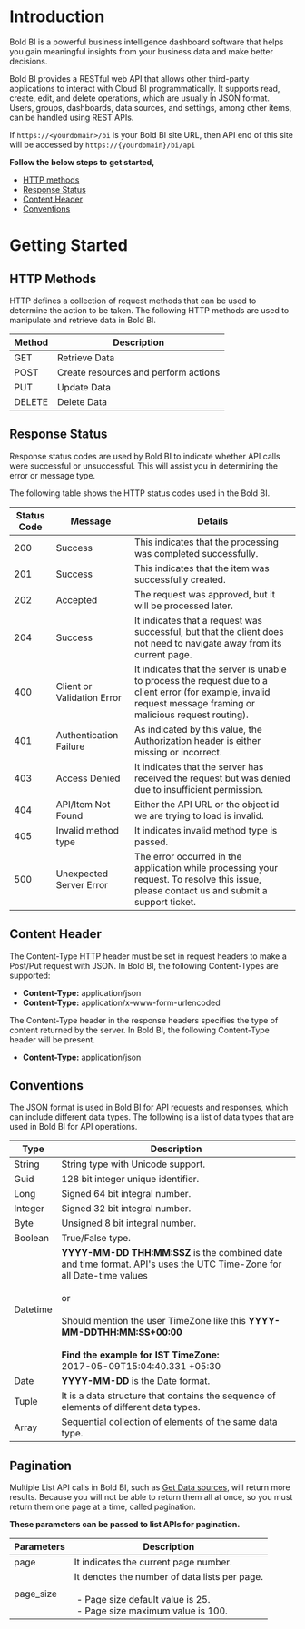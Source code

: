 # Introduction
Bold BI is a powerful business intelligence dashboard software that helps you gain meaningful insights from your business data and make better decisions.

Bold BI provides a RESTful web API that allows other third-party applications to interact with Cloud BI programmatically. It supports read, create, edit, and delete operations, which are usually in JSON format. Users, groups, dashboards, data sources, and settings, among other items, can be handled using REST APIs.

If `https://<yourdomain>/bi` is your Bold BI site URL, then API end of this site will be accessed by `https://{yourdomain}/bi/api`

**Follow the below steps to get started,**
- [HTTP methods](#section/Getting-Started/HTTP-Methods)
- [Response Status](#section/Getting-Started/Response-Status)
- [Content Header](#section/Getting-Started/Content-Header)
- [Conventions](#section/Getting-Started/Conventions)

# Getting Started
## HTTP Methods
HTTP defines a collection of request methods that can be used to determine the action to be taken. The following HTTP methods are used to manipulate and retrieve data in Bold BI.

|    Method    |      Description                     |
| ------------ | ------------------------------------ |
| GET          |  Retrieve Data                       |
| POST         |  Create resources and perform actions|
| PUT          |  Update Data                         |
| DELETE       |  Delete Data                         |


## Response Status
Response status codes are used by Bold BI to indicate whether API calls were successful or unsuccessful. This will assist you in determining the error or message type.

The following table shows the HTTP status codes used in the Bold BI.

| **Status Code** | **Message**                | **Details**                                                                                                                                                      |
| --------------- | -------------------------- | -----------------------------------------------------------------------------------------------------------------------------------------------------------------|
| 200             | Success                    | This indicates that the processing was completed successfully.                                                                                                   |
| 201             | Success                    | This indicates that the item was successfully created.                                                                                                           |
| 202             | Accepted                   | The request was approved, but it will be processed later.                                                                                                        |
| 204             | Success                    | It indicates that a request was successful, but that the client does not need to navigate away from its current page.                                            |
| 400             | Client or Validation Error | It indicates that the server is unable to process the request due to a client error (for example, invalid request message framing or malicious request routing). |
| 401             | Authentication Failure     | As indicated by this value, the Authorization header is either missing or incorrect.                                                                             |
| 403             | Access Denied              | It indicates that the server has received the request but was denied due to insufficient permission.                                                             |
| 404             | API/Item Not Found         | Either the API URL or the object id we are trying to load is invalid.                                                                                            |
| 405             | Invalid method type        | It indicates invalid method type is passed.                                                                                                                      |
| 500             | Unexpected Server Error    | The error occurred in the application while processing your request. To resolve this issue, please contact us and submit a support ticket.                       |

## Content Header
The Content-Type HTTP header must be set in request headers to make a Post/Put request with JSON. In Bold BI, the following Content-Types are supported:

 - **Content-Type:** application/json
 - **Content-Type:** application/x-www-form-urlencoded


The Content-Type header in the response headers specifies the type of content returned by the server. In Bold BI, the following Content-Type header will be present.

 - **Content-Type:** application/json

## Conventions
The JSON format is used in Bold BI for API requests and responses, which can include different data types. The following is a list of data types that are used in Bold BI for API operations.

| **Type** | **Description** |
| --------- | -----------------|
| String    | String type with Unicode support.     |
| Guid      | 128 bit integer unique identifier.    |
| Long      | Signed 64 bit integral number.        |
| Integer   | Signed 32 bit integral number.        |
| Byte      | Unsigned 8 bit integral number.       |
| Boolean   | True/False type.                      |
| Datetime  | **YYYY-MM-DD THH:MM:SSZ** is the combined date and time format. API's uses the UTC Time-Zone for all Date-time values<br><br>or <br> <br> Should mention the user TimeZone like this **YYYY-MM-DDTHH:MM:SS+00:00**<br><br>**Find the example for IST TimeZone:** <br>2017-05-09T15:04:40.331 +05:30 |
| Date      | **YYYY-MM-DD** is the Date format.    |
| Tuple     | It is a data structure that contains the sequence of elements of different data types. |
| Array     | Sequential collection of elements of the same data type. |

## Pagination
Multiple List API calls in Bold BI, such as [Get Data sources](../../v4.0/api-reference/#operation/DataSource_GetDataSources), will return more results. Because you will not be able to return them all at once, so you must return them one page at a time, called pagination.

**These parameters can be passed to list APIs for pagination.**

| Parameters | Description           |
| ---------- | --------------------- |
| page       | It indicates the current page number. |
| page_size  | It denotes the number of data lists per page.<br><br> - Page size default value is 25. <br> - Page size maximum value is 100. |